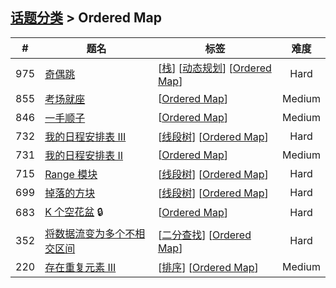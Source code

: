 <!--|This file generated by command(leetcode tag); DO NOT EDIT.            |-->
<!--+----------------------------------------------------------------------+-->
<!--|@author    Openset <openset.wang@gmail.com>                           |-->
<!--|@link      https://github.com/openset                                 |-->
<!--|@home      https://github.com/openset/leetcode                        |-->
<!--+----------------------------------------------------------------------+-->

## [话题分类](https://github.com/openset/leetcode/blob/master/tag/README.md) > Ordered Map

| # | 题名 | 标签 | 难度 |
| :-: | - | - | :-: |
| 975 | [奇偶跳](https://github.com/openset/leetcode/tree/master/problems/odd-even-jump) | [[栈](https://github.com/openset/leetcode/tree/master/tag/stack/README.md)] [[动态规划](https://github.com/openset/leetcode/tree/master/tag/dynamic-programming/README.md)] [[Ordered Map](https://github.com/openset/leetcode/tree/master/tag/ordered-map/README.md)]  | Hard |
| 855 | [考场就座](https://github.com/openset/leetcode/tree/master/problems/exam-room) | [[Ordered Map](https://github.com/openset/leetcode/tree/master/tag/ordered-map/README.md)]  | Medium |
| 846 | [一手顺子](https://github.com/openset/leetcode/tree/master/problems/hand-of-straights) | [[Ordered Map](https://github.com/openset/leetcode/tree/master/tag/ordered-map/README.md)]  | Medium |
| 732 | [我的日程安排表 III](https://github.com/openset/leetcode/tree/master/problems/my-calendar-iii) | [[线段树](https://github.com/openset/leetcode/tree/master/tag/segment-tree/README.md)] [[Ordered Map](https://github.com/openset/leetcode/tree/master/tag/ordered-map/README.md)]  | Hard |
| 731 | [我的日程安排表 II](https://github.com/openset/leetcode/tree/master/problems/my-calendar-ii) | [[Ordered Map](https://github.com/openset/leetcode/tree/master/tag/ordered-map/README.md)]  | Medium |
| 715 | [Range 模块](https://github.com/openset/leetcode/tree/master/problems/range-module) | [[线段树](https://github.com/openset/leetcode/tree/master/tag/segment-tree/README.md)] [[Ordered Map](https://github.com/openset/leetcode/tree/master/tag/ordered-map/README.md)]  | Hard |
| 699 | [掉落的方块](https://github.com/openset/leetcode/tree/master/problems/falling-squares) | [[线段树](https://github.com/openset/leetcode/tree/master/tag/segment-tree/README.md)] [[Ordered Map](https://github.com/openset/leetcode/tree/master/tag/ordered-map/README.md)]  | Hard |
| 683 | [K 个空花盆](https://github.com/openset/leetcode/tree/master/problems/k-empty-slots) 🔒 | [[Ordered Map](https://github.com/openset/leetcode/tree/master/tag/ordered-map/README.md)]  | Hard |
| 352 | [将数据流变为多个不相交区间](https://github.com/openset/leetcode/tree/master/problems/data-stream-as-disjoint-intervals) | [[二分查找](https://github.com/openset/leetcode/tree/master/tag/binary-search/README.md)] [[Ordered Map](https://github.com/openset/leetcode/tree/master/tag/ordered-map/README.md)]  | Hard |
| 220 | [存在重复元素 III](https://github.com/openset/leetcode/tree/master/problems/contains-duplicate-iii) | [[排序](https://github.com/openset/leetcode/tree/master/tag/sort/README.md)] [[Ordered Map](https://github.com/openset/leetcode/tree/master/tag/ordered-map/README.md)]  | Medium |

